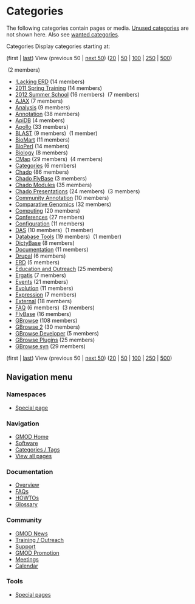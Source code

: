 



<span id="top"></span>




# <span dir="auto">Categories</span>








The following categories contain pages or media. [Unused
categories](/wiki/Special:UnusedCategories "Special:UnusedCategories")
are not shown here. Also see [wanted
categories](/wiki/Special:WantedCategories "Special:WantedCategories").

Categories Display categories starting at: 

(first \|
<a href="/mediawiki/index.php?title=Special%3ACategories&amp;dir=prev"
class="mw-lastlink" rel="last" title="Special%3ACategories">last</a>) View
(previous 50 \| <a
href="/mediawiki/index.php?title=Special%3ACategories&amp;offset=GBrowse_syn"
class="mw-nextlink" rel="next" title="Special%3ACategories">next 50</a>)
(<a
href="/mediawiki/index.php?title=Special%3ACategories&amp;offset=&amp;limit=20"
class="mw-numlink" title="Special%3ACategories">20</a> \| <a
href="/mediawiki/index.php?title=Special%3ACategories&amp;offset=&amp;limit=50"
class="mw-numlink" title="Special%3ACategories">50</a> \| <a
href="/mediawiki/index.php?title=Special%3ACategories&amp;offset=&amp;limit=100"
class="mw-numlink" title="Special%3ACategories">100</a> \| <a
href="/mediawiki/index.php?title=Special%3ACategories&amp;offset=&amp;limit=250"
class="mw-numlink" title="Special%3ACategories">250</a> \| <a
href="/mediawiki/index.php?title=Special%3ACategories&amp;offset=&amp;limit=500"
class="mw-numlink" title="Special%3ACategories">500</a>)

‏‎
  (2 members)
- [!Lacking ERD](/wiki/Category%3A!Lacking_ERD "Category%3A!Lacking ERD")‏‎
  (14 members)
- [2011 Spring
  Training](/wiki/Category%3A2011_Spring_Training "Category%3A2011 Spring Training")‏‎
  (14 members)
- [2012 Summer
  School](/wiki/Category%3A2012_Summer_School "Category%3A2012 Summer School")‏‎
  (16 members)
‏‎ (7 members)
- [AJAX](/wiki/Category%3AAJAX "Category%3AAJAX")‏‎ (7 members)
- [Analysis](/wiki/Category%3AAnalysis "Category%3AAnalysis")‏‎ (9 members)
- [Annotation](/wiki/Category%3AAnnotation "Category%3AAnnotation")‏‎ (38
  members)
- [ApiDB](/wiki/Category%3AApiDB "Category%3AApiDB")‏‎ (4 members)
- [Apollo](/wiki/Category%3AApollo "Category%3AApollo")‏‎ (33 members)
- [BLAST](/wiki/Category%3ABLAST "Category%3ABLAST")‏‎ (9 members)
‏‎
  (1 member)
- [BioMart](/wiki/Category%3ABioMart "Category%3ABioMart")‏‎ (11 members)
- [BioPerl](/wiki/Category%3ABioPerl "Category%3ABioPerl")‏‎ (14 members)
- [Biology](/wiki/Category%3ABiology "Category%3ABiology")‏‎ (8 members)
- [CMap](/wiki/Category%3ACMap "Category%3ACMap")‏‎ (29 members)
‏‎ (4
  members)
- [Categories](/wiki/Category%3ACategories "Category%3ACategories")‏‎ (6
  members)
- [Chado](/wiki/Category%3AChado "Category%3AChado")‏‎ (86 members)
- [Chado FlyBase](/wiki/Category%3AChado_FlyBase "Category%3AChado FlyBase")‏‎
  (3 members)
- [Chado Modules](/wiki/Category%3AChado_Modules "Category%3AChado Modules")‏‎
  (35 members)
- [Chado
  Presentations](/wiki/Category%3AChado_Presentations "Category%3AChado Presentations")‏‎
  (24 members)
‏‎ (3
  members)
- [Community
  Annotation](/wiki/Category%3ACommunity_Annotation "Category%3ACommunity Annotation")‏‎
  (10 members)
- [Comparative
  Genomics](/wiki/Category%3AComparative_Genomics "Category%3AComparative Genomics")‏‎
  (32 members)
- [Computing](/wiki/Category%3AComputing "Category%3AComputing")‏‎ (20
  members)
- [Conferences](/wiki/Category%3AConferences "Category%3AConferences")‏‎ (27
  members)
- [Configuration](/wiki/Category%3AConfiguration "Category%3AConfiguration")‏‎
  (11 members)
- [DAS](/wiki/Category%3ADAS "Category%3ADAS")‏‎ (10 members)
‏‎
  (1 member)
- [Database
  Tools](/wiki/Category%3ADatabase_Tools "Category%3ADatabase Tools")‏‎ (19
  members)
‏‎ (1
  member)
- [DictyBase](/wiki/Category%3ADictyBase "Category%3ADictyBase")‏‎ (8 members)
- [Documentation](/wiki/Category%3ADocumentation "Category%3ADocumentation")‏‎
  (11 members)
- [Drupal](/wiki/Category%3ADrupal "Category%3ADrupal")‏‎ (6 members)
- [ERD](/wiki/Category%3AERD "Category%3AERD")‏‎ (5 members)
- [Education and
  Outreach](/wiki/Category%3AEducation_and_Outreach "Category%3AEducation and Outreach")‏‎
  (25 members)
- [Ergatis](/wiki/Category%3AErgatis "Category%3AErgatis")‏‎ (7 members)
- [Events](/wiki/Category%3AEvents "Category%3AEvents")‏‎ (21 members)
- [Evolution](/wiki/Category%3AEvolution "Category%3AEvolution")‏‎ (11
  members)
- [Expression](/wiki/Category%3AExpression "Category%3AExpression")‏‎ (7
  members)
- [External](/wiki/Category%3AExternal "Category%3AExternal")‏‎ (18 members)
- [FAQ](/wiki/Category%3AFAQ "Category%3AFAQ")‏‎ (6 members)
‏‎ (3 members)
- [FlyBase](/wiki/Category%3AFlyBase "Category%3AFlyBase")‏‎ (16 members)
- [GBrowse](/wiki/Category%3AGBrowse "Category%3AGBrowse")‏‎ (108 members)
- [GBrowse 2](/wiki/Category%3AGBrowse_2 "Category%3AGBrowse 2")‏‎ (30
  members)
- [GBrowse
  Developer](/wiki/Category%3AGBrowse_Developer "Category%3AGBrowse Developer")‏‎
  (5 members)
- [GBrowse
  Plugins](/wiki/Category%3AGBrowse_Plugins "Category%3AGBrowse Plugins")‏‎
  (25 members)
- [GBrowse syn](/wiki/Category%3AGBrowse_syn "Category%3AGBrowse syn")‏‎ (29
  members)

(first \|
<a href="/mediawiki/index.php?title=Special%3ACategories&amp;dir=prev"
class="mw-lastlink" rel="last" title="Special%3ACategories">last</a>) View
(previous 50 \| <a
href="/mediawiki/index.php?title=Special%3ACategories&amp;offset=GBrowse_syn"
class="mw-nextlink" rel="next" title="Special%3ACategories">next 50</a>)
(<a
href="/mediawiki/index.php?title=Special%3ACategories&amp;offset=&amp;limit=20"
class="mw-numlink" title="Special%3ACategories">20</a> \| <a
href="/mediawiki/index.php?title=Special%3ACategories&amp;offset=&amp;limit=50"
class="mw-numlink" title="Special%3ACategories">50</a> \| <a
href="/mediawiki/index.php?title=Special%3ACategories&amp;offset=&amp;limit=100"
class="mw-numlink" title="Special%3ACategories">100</a> \| <a
href="/mediawiki/index.php?title=Special%3ACategories&amp;offset=&amp;limit=250"
class="mw-numlink" title="Special%3ACategories">250</a> \| <a
href="/mediawiki/index.php?title=Special%3ACategories&amp;offset=&amp;limit=500"
class="mw-numlink" title="Special%3ACategories">500</a>)







## Navigation menu



### Namespaces

- <span id="ca-nstab-special">[Special
  page](/wiki/Special%3ACategories "This is a special page, you cannot edit the page itself")</span>






### Navigation



- <span id="n-GMOD-Home">[GMOD Home](/wiki/Main_Page)</span>
- <span id="n-Software">[Software](/wiki/GMOD_Components)</span>
- <span id="n-Categories-.2F-Tags">[Categories /
  Tags](/wiki/Categories)</span>
- <span id="n-View-all-pages">[View all
  pages](/wiki/Special:AllPages)</span>




### Documentation



- <span id="n-Overview">[Overview](/wiki/Overview)</span>
- <span id="n-FAQs">[FAQs](/wiki/Category%3AFAQ)</span>
- <span id="n-HOWTOs">[HOWTOs](/wiki/Category%3AHOWTO)</span>
- <span id="n-Glossary">[Glossary](/wiki/Glossary)</span>




### Community



- <span id="n-GMOD-News">[GMOD News](/wiki/GMOD_News)</span>
- <span id="n-Training-.2F-Outreach">[Training /
  Outreach](/wiki/Training_and_Outreach)</span>
- <span id="n-Support">[Support](/wiki/Support)</span>
- <span id="n-GMOD-Promotion">[GMOD
  Promotion](/wiki/GMOD_Promotion)</span>
- <span id="n-Meetings">[Meetings](/wiki/Meetings)</span>
- <span id="n-Calendar">[Calendar](/wiki/Calendar)</span>




### Tools



- <span id="t-specialpages"><a href="/wiki/Special%3ASpecialPages" accesskey="q"
  title="A list of all special pages [q]">Special pages</a></span>








<!-- -->




